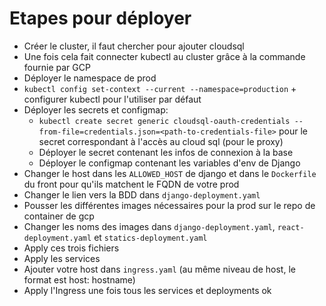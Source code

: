 # Etapes pour déployer

- Créer le cluster, il faut chercher pour ajouter cloudsql
- Une fois cela fait connecter kubectl au cluster grâce à la commande fournie par GCP
- Déployer le namespace de prod
- `kubectl config set-context --current --namespace=production` + configurer kubectl pour l'utiliser par défaut
- Déployer les secrets et configmap:
  - `kubectl create secret generic cloudsql-oauth-credentials --from-file=credentials.json=<path-to-credentials-file>` pour le secret correspondant à l'accès au cloud sql (pour le proxy)
  - Déployer le secret contenant les infos de connexion à la base
  - Déployer le configmap contenant les variables d'env de Django
- Changer le host dans les `ALLOWED_HOST` de django et dans le `Dockerfile` du front pour qu'ils matchent le FQDN de votre prod
- Changer le lien vers la BDD dans `django-deployment.yaml`
- Pousser les différentes images nécessaires pour la prod sur le repo de container de gcp
- Changer les noms des images dans `django-deployment.yaml`, `react-deployment.yaml` et `statics-deployment.yaml`
- Apply ces trois fichiers
- Apply les services
- Ajouter votre host dans `ingress.yaml` (au même niveau de host, le format est host: hostname)
- Apply l'Ingress une fois tous les services et deployments ok
